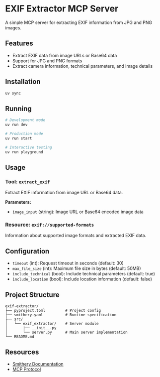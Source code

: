 # EXIF Extractor MCP Server

A simple MCP server for extracting EXIF information from JPG and PNG images.

## Features

- Extract EXIF data from image URLs or Base64 data
- Support for JPG and PNG formats
- Extract camera information, technical parameters, and image details

## Installation

```bash
uv sync
```

## Running

```bash
# Development mode
uv run dev

# Production mode
uv run start

# Interactive testing
uv run playground
```

## Usage

### Tool: `extract_exif`
Extract EXIF information from image URL or Base64 data.

**Parameters:**
- `image_input` (string): Image URL or Base64 encoded image data

### Resource: `exif://supported-formats`
Information about supported image formats and extracted EXIF data.

## Configuration

- `timeout` (int): Request timeout in seconds (default: 30)
- `max_file_size` (int): Maximum file size in bytes (default: 50MB)
- `include_technical` (bool): Include technical parameters (default: true)
- `include_location` (bool): Include location information (default: false)

## Project Structure

```
exif-extractor/
├── pyproject.toml         # Project config
├── smithery.yaml          # Runtime specification
├── src/
│   └── exif_extractor/    # Server module
│       ├── __init__.py
│       └── server.py      # Main server implementation
└── README.md
```

## Resources

- [Smithery Documentation](https://smithery.ai/docs)
- [MCP Protocol](https://modelcontextprotocol.io)
